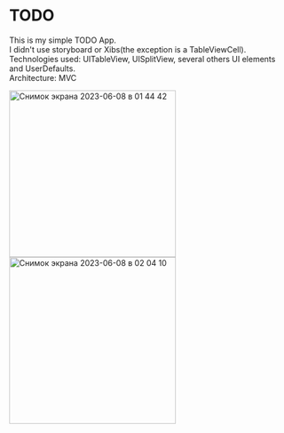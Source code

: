 # TODO
This is my simple TODO App.<br> 
I didn't use storyboard or Xibs(the exception is a TableViewCell). <br>
Technologies used: UITableView, UISplitView, several others UI elements and UserDefaults.<br>
Architecture: MVC
<div>
<img width="300" alt="Снимок экрана 2023-06-08 в 01 44 42" src="https://github.com/VladEnbaev/TODO/assets/116029905/548ff4c8-707a-4474-a1b7-d8a77819aef7">

<img width="300" alt="Снимок экрана 2023-06-08 в 02 04 10" src="https://github.com/VladEnbaev/TODO/assets/116029905/349ebea0-6a1f-4c72-b20d-92b9068f7767">
<div>
